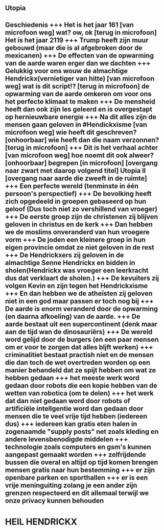 Utopia
---
Geschiedenis
+++
Het is het jaar 161 [van microfoon weg] wat? ow, ok [terug in microfoon] Het is het jaar 2119
+++
Trump heeft zijn muur gebouwd (maar die is al afgebroken door de mexicanen)
+++
De effecten van de opwarming van de aarde waren erger dan we dachten
+++
Gelukkig voor ons wouw de almachtige Hendrickx(vernietiger van hitte) [van microfoon weg] wat is dit script!? [terug in microfoon] de opwarming van de aarde omkeren om voor ons het perfecte klimaat te maken
+++
De mensheid heeft dan ook zijn les geleerd en is overgestapt op hernieuwbare energie
+++
Na dit alles zijn de mensen gaan geloven in
#Hendickxisme [van microfoon weg] wie heeft dit geschreven? [onhoorbaar] wie heeft dan die naam verzonnen? [terug in microfoon]
+++
Dit is het verhaal achter [van microfoon weg] hoe noemt dit ook alweer? [onhoorbaar] begrepen [in microfoon] [overgang naar zwart met daarop volgend titel] Utopia II [overgang naar aarde die zweeft in de ruimte]
+++
Een perfecte wereld (tenminste in één persoon's perspectief)
+++
De bevolking heeft zich opgedeeld in groepen gebaseerd op hun geloof (Dus toch niet zo vershillend van vroeger)
+++
De eerste groep zijn de christenen zij blijven geloven in christus en de kerk
+++
Dan hebben we de moslims onveranderd van hun vroegere vorm
+++
De joden een kleinere groep in hun eigen provincie omdat ze niet geloven in de rest
+++
De Hendrickxers zij geloven in de almachtige Senne Hendrickx en bidden in sholen(Hendrickx was vroeger een leerkracht dus dat verklaart de sholen.)
+++
De kevuiters zij volgen Kevin en zijn tegen het Hendrickxisme
+++
En dan hebben we de atheïsten zij geloven niet in een god maar passen er toch nog bij
+++
De aarde is enorm veranderd door de opwarming (en daarna afkoeling) van de aarde.
+++
De aarde bestaat uit een supercontinent (denk maar aan de tijd wan de dinosauriërs)
+++
De wereld word gelijd door de burgers (en een paar mensen om er voor te zorgen dat alles bljft werken)
+++
criminalitiet bestaat practish niet en de mensen die dan toch de wet overtreden worden op een manier behandeld dat ze spijt hebben om wat ze hebben gedaan
+++
het meeste werk word gedaan door robots die een kopie hebben van de wetten van robotica (om te delen)
+++
het werk dat dan niet gedaan word door robots of artificiële intellgentie word dan gedaan door mensen die te veel vrije tijd hebben (iedereen dus)
+++
iedereen kan gratis eten halen in zogenaamde "supply posts" net zoals kleding  en andere levensbenodigde middelen
+++
technologie zoals computers en gsm's kunnen aangepast gemaakt worden
+++
zelfrijdende bussen die overal en altijd op tijd komen brengen mensen gratis naar hun bestemming
+++
er zijn openbare parken en sporthallen
+++
er is een vrije meninguiting zolang je een ander zijn grenzen respecteerd
en dit allemaal terwijl we onze privacy kunnen behouden
---
# HEIL HENDRICKX
